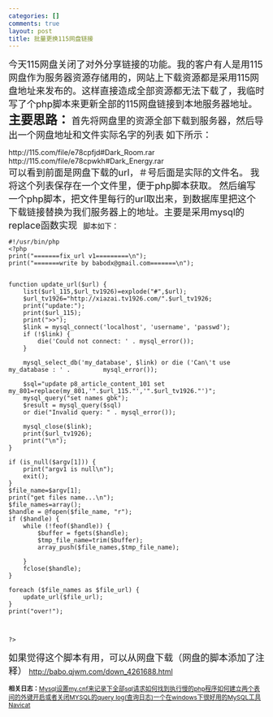 ```yaml
--- 
categories: []
comments: true
layout: post
title: 批量更换115网盘链接
---
```

<span style="font-size:18px;">今天115网盘关闭了对外分享链接的功能。我的客户有人是用115网盘作为服务器资源存储用的，网站上下载资源都是采用115网盘地址来发布的。这样直接造成全部资源都无法下载了，我临时写了个php脚本来更新全部的115网盘链接到本地服务器地址。</span>
 
<b><span style="font-size:24px;">主要思路：</span></b>
<span style="font-size:18px;">首先将网盘里的资源全部下载到服务器，然后导出一个网盘地址和文件实际名字的列表</span>
<span style="font-size:18px;">如下所示：</span>
<div id="kindeditor" class="quote">http://115.com/file/e78cpfjd#Dark_Room.rar<br>
http://115.com/file/e78cpwkh#Dark_Energy.rar</div>
<span style="font-size:18px;">可以看到前面是网盘下载的url，＃号后面是实际的文件名。</span>
<span style="font-size:18px;">我将这个列表保存在一个文件里，便于php脚本获取。</span>
<span style="font-size:18px;">然后编写一个php脚本，把文件里每行的url取出来，到数据库里把这个下载链接替换为我们服务器上的地址。主要是采用mysql的replace函数实现</span>
 
脚本如下：


``` 
#!/usr/bin/php
<?php
print("=======fix_url v1=========\n");
print("=======write by babodx@gmail.com=======\n");


function update_url($url) {
    list($url_115,$url_tv1926)=explode("#",$url);
    $url_tv1926="http://xiazai.tv1926.com/".$url_tv1926;
    print("update:");
    print($url_115);
    print(">>");
    $link = mysql_connect('localhost', 'username', 'passwd');
    if (!$link) {
        die('Could not connect: ' . mysql_error());
    }

    mysql_select_db('my_database', $link) or die ('Can\'t use my_database : ' .         mysql_error());

    $sql="update p8_article_content_101 set     my_801=replace(my_801,'".$url_115."','".$url_tv1926."')";
    mysql_query("set names gbk");
    $result = mysql_query($sql)
    or die("Invalid query: " . mysql_error());

    mysql_close($link);
    print($url_tv1926);
    print("\n");
}

if (is_null($argv[1])) {
    print("argv1 is null\n");
    exit();
}
$file_name=$argv[1];
print("get files name...\n");
$file_names=array();
$handle = @fopen($file_name, "r");
if ($handle) {
    while (!feof($handle)) {
        $buffer = fgets($handle);
        $tmp_file_name=trim($buffer);
        array_push($file_names,$tmp_file_name);

    }
    fclose($handle);
}

foreach ($file_names as $file_url) {
    update_url($file_url);
}
print("over!");



?>
```


<span style="font-size:18px;">如果觉得这个脚本有用，可以从网盘下载（网盘的脚本添加了注释）</span>
http://babo.qjwm.com/down_4261688.html<div id="related_log" style="font-size:12px">
<b>相关日志：</b><a href="http://xinlogs.com/post/24">Mysql设置my.cnf来记录下全部sql请求</a><a href="http://xinlogs.com/check-slow-php-script">如何找到执行慢的php程序</a><a href="http://xinlogs.com/post/23">如何建立两个表间的外键</a><a href="http://xinlogs.com/disable-mysql-query-log">开启或者关闭MYSQL的query log(查询日志)</a><a href="http://xinlogs.com/post/22">一个在windows下很好用的MySQL工具Navicat</a>
</div>

